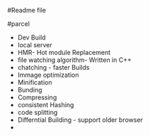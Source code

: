 #Readme file


#parcel
 - Dev Build
 - local server
 - HMR- Hot module Replacement
 - file watching algorithm- Written in C++
 - chatching  - faster Builds 
 - Immage optimization 
 - Minification
 - Bunding
 - Compressing
 - consistent Hashing
 - code splitting
 - Differntial Building - support older browser 
 -  